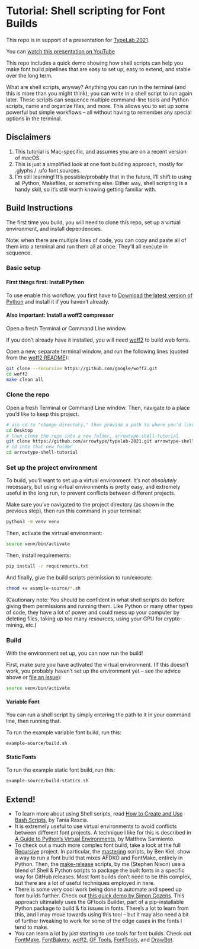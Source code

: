 # Tutorial: Shell scripting for Font Builds

This repo is in support of a presentation for [TypeLab 2021](https://2021.typographics.com/typelab#1188).

You can [watch this presentation on YouTube](https://youtu.be/yj_YznWx3SQ)

This repo includes a quick demo showing how shell scripts can help you make font build pipelines that are easy to set up, easy to extend, and stable over the long term. 

What are shell scripts, anyway? Anything you can run in the terminal (and this is more than you might think), you can write in a shell script to run again later. These scripts can sequence multiple command-line tools and Python scripts, name and organize files, and more. This allows you to set up some powerful but simple workflows – all without having to remember any special options in the terminal.

## Disclaimers

1. This tutorial is Mac-specific, and assumes you are on a recent version of macOS.
2. This is just a simplified look at one font building approach, mostly for .glyphs / .ufo font sources.
3. I’m still learning! It’s possible/probably that in the future, I’ll shift to using all Python, Makefiles, or something else. Either way, shell scripting is a handy skill, so it’s still worth knowing getting familiar with.

## Build Instructions

The first time you build, you will need to clone this repo, set up a virtual environment, and install dependencies.

Note: when there are multiple lines of code, you can copy and paste all of them into a terminal and run them all at once. They’ll all execute in sequence.

### Basic setup

#### First things first: Install Python

To use enable this workflow, you first have to [Download the latest version of Python](http://python.org/download/) and install it if you haven’t already.

#### Also important: Install a woff2 compressor

Open a fresh Terminal or Command Line window.

If you don’t already have it installed, you will need [woff2](https://github.com/google/woff2) to build web fonts.

Open a new, separate terminal window, and run the following lines (quoted from the [woff2 README](https://github.com/google/woff2/blob/a0d0ed7da27b708c0a4e96ad7a998bddc933c06e/README.md)):

```bash
git clone --recursive https://github.com/google/woff2.git
cd woff2
make clean all
```

### Clone the repo

Open a fresh Terminal or Command Line window. Then, navigate to a place you’d like to keep this project.

```bash
# use cd to "change directory," then provide a path to where you’d like this project to download
cd Desktop
# then clone the repo into a new folder, arrowtype-shell-tutorial
git clone https://github.com/arrowtype/typelab-2021.git arrowtype-shell-tutorial
# cd into that new folder
cd arrowtype-shell-tutorial
```

### Set up the project environment

To build, you’ll want to set up a virtual environment. It’s not *absolutely* necessary, but using virtual environments is pretty easy, and extremely useful in the long run, to prevent conflicts between different projects. 

Make sure you’ve navigated to the project directory (as shown in the previous step), then run this command in your terminal:

```bash
python3 -m venv venv
```

Then, activate the virtrual environment:

```bash
source venv/bin/activate
```

Then, install requirements:

```bash
pip install -r requirements.txt
```

And finally, give the build scripts permission to run/execute:

```bash
chmod +x example-source/*.sh
```

(Cautionary note: You should be confident in what shell scripts do before giving them permissions and running them. Like Python or many other types of code, they have a lot of power and could mess up your computer by deleting files, taking up too many resources, using your GPU for crypto-mining, etc.)

### Build

With the environment set up, you can now run the build!

First, make sure you have activated the virtual environment. (If this doesn’t work, you probably haven’t set up the environment yet – see the advice above or [file an issue](https://github.com/arrowtype/typelab-2021/issues)):

```bash
source venv/bin/activate
```

#### Variable Font

You can run a shell script by simply entering the path to it in your command line, then running that.

To run the example variable font build, run this:

```bash
example-source/build.sh
```

#### Static Fonts

To run the example static font build, run this:

```bash
example-source/build-statics.sh
```

## Extend!

- To learn more about using Shell scripts, read [How to Create and Use Bash Scripts](https://www.taniarascia.com/how-to-create-and-use-bash-scripts/), by Tania Rascia.
- It is extremely useful to use virtual environments to avoid conflicts between different font projects. A technique I like for this is described in [A Guide to Python’s Virtual Environments](https://towardsdatascience.com/virtual-environments-104c62d48c54), by Matthew Sarmiento.
- To check out a much more complex font build, take a look at the full [Recursive](https://github.com/arrowtype/recursive) project. In particular, the [mastering](https://github.com/arrowtype/recursive/tree/728ced98fe7acc4756388fc937af43e61012d838/mastering) scripts, by Ben Kiel, show a way to run a font build that mixes AFDKO and FontMake, entirely in Python. Then, the [make-release](https://github.com/arrowtype/recursive/blob/728ced98fe7acc4756388fc937af43e61012d838/src/build-scripts/make-release/00-prep-release.sh) scripts, by me (Stephen Nixon) use a blend of Shell & Python scripts to package the built fonts in a specific way for GitHub releases. Most font builds don’t need to be this complex, but there are a lot of useful techniques employed in here.
- There is some very cool work being done to automate and speed up font builds further. Check out [this quick demo by Simon Cozens](https://twitter.com/simoncozens/status/1405267459028905984?s=20). This approach ultimately uses the GFtools Builder, part of a pip-installable Python package to build & fix issues in fonts. There’s a lot to learn from this, and I may move towards using this tool – but it may also need a bit of further tweaking to work for some of the edge cases in the fonts I tend to make.
- You can learn a lot by just starting to use tools for font builds. Check out [FontMake](https://github.com/googlefonts/fontmake), [FontBakery](https://github.com/googlefonts/fontbakery/), [woff2](https://github.com/google/woff2), [GF Tools](https://github.com/googlefonts/gftools), [FontTools](https://github.com/fonttools/fonttools), and [DrawBot](https://www.drawbot.com/).
